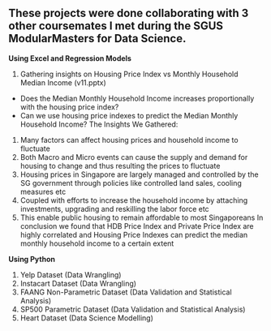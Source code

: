 ## These projects were done collaborating with 3 other coursemates I met during the SGUS ModularMasters for Data Science.

**Using Excel and Regression Models**
1. Gathering insights on Housing Price Index vs Monthly Household Median Income (v11.pptx)  
- Does the Median Monthly Household Income increases proportionally with the housing price index?
- Can we use housing price indexes to predict the Median Monthly Household Income? 
The Insights We Gathered:  
1. Many factors can affect housing prices and household income to fluctuate  
2. Both Macro and Micro events can cause the supply and demand for housing to change and thus resulting the prices to fluctuate  
3. Housing prices in Singapore are largely managed and controlled by the SG government through policies like controlled land sales, cooling measures etc  
4. Coupled with efforts to increase the household income by attaching investments, upgrading and reskilling the labor force etc  
5. This enable public housing to remain affordable to most Singaporeans 
In conclusion we found that HDB Price Index and Private Price Index are highly correlated and Housing Price Indexes can predict the median monthly household income to a certain extent

**Using Python**  
1. Yelp Dataset (Data Wrangling)    
2. Instacart Dataset (Data Wrangling)   
3. FAANG Non-Parametric Dataset (Data Validation and Statistical Analysis)  
4. SP500 Parametric Dataset (Data Validation and Statistical Analysis)  
5. Heart Dataset (Data Science Modelling)
